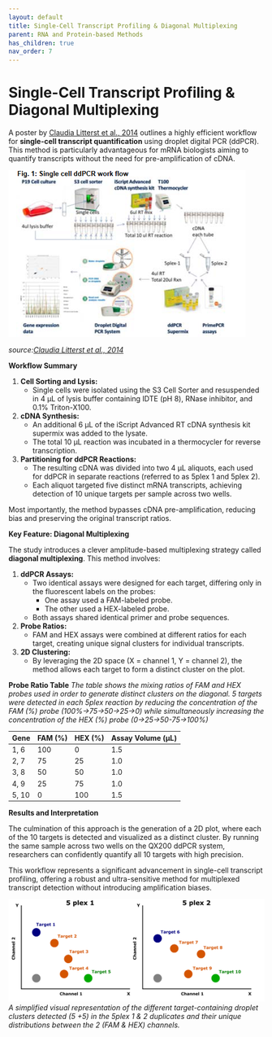 ```yaml
---
layout: default
title: Single-Cell Transcript Profiling & Diagonal Multiplexing
parent: RNA and Protein-based Methods
has_children: true
nav_order: 7
---
```


# Single-Cell Transcript Profiling & Diagonal Multiplexing


A poster by [Claudia Litterst et al., 2014](<https://www.bioradiations.com/wp-content/uploads/2015/05/rapid-and-ultra-sensitive-single-cell-transcript-profiling-with-droplet-digital-pcr-ddpcr-application-to-neuronal-differentiation.pdf>) outlines a highly efficient workflow for **single-cell transcript quantification** using droplet digital PCR (ddPCR). This method is particularly advantageous for mRNA biologists aiming to quantify transcripts without the need for pre-amplification of cDNA.

![image.png](Single-Cell%20Transcript%20Profiling%20&%20Diagonal%20Multiplexing/image.png)

*source:[Claudia Litterst et al., 2014](<https://www.bioradiations.com/wp-content/uploads/2015/05/rapid-and-ultra-sensitive-single-cell-transcript-profiling-with-droplet-digital-pcr-ddpcr-application-to-neuronal-differentiation.pdf>)*


**Workflow Summary**

1. **Cell Sorting and Lysis:**
    - Single cells were isolated using the S3 Cell Sorter and resuspended in 4 µL of lysis buffer containing IDTE (pH 8), RNase inhibitor, and 0.1% Triton-X100.
2. **cDNA Synthesis:**
    - An additional 6 µL of the iScript Advanced RT cDNA synthesis kit supermix was added to the lysate.
    - The total 10 µL reaction was incubated in a thermocycler for reverse transcription.
3. **Partitioning for ddPCR Reactions:**
    - The resulting cDNA was divided into two 4 µL aliquots, each used for ddPCR in separate reactions (referred to as 5plex 1 and 5plex 2).
    - Each aliquot targeted five distinct mRNA transcripts, achieving detection of 10 unique targets per sample across two wells.

Most importantly, the method bypasses cDNA pre-amplification, reducing bias and preserving the original transcript ratios.


**Key Feature: Diagonal Multiplexing**

The study introduces a clever amplitude-based multiplexing strategy called **diagonal multiplexing**. This method involves:

1. **ddPCR Assays:**
    - Two identical assays were designed for each target, differing only in the fluorescent labels on the probes:
        - One assay used a FAM-labeled probe.
        - The other used a HEX-labeled probe.
    - Both assays shared identical primer and probe sequences.
2. **Probe Ratios:**
    - FAM and HEX assays were combined at different ratios for each target, creating unique signal clusters for individual transcripts.
3. **2D Clustering:**
    - By leveraging the 2D space (X = channel 1, Y = channel 2), the method allows each target to form a distinct cluster on the plot.

**Probe Ratio Table**
*The table shows the mixing ratios of FAM and HEX probes used in order to generate distinct clusters on the diagonal. 5 targets were detected in each 5plex reaction by reducing the concentration of the FAM (%) probe (100%->75->50->25->0) while simultaneously increasing the concentration of the HEX (%) probe (0->25->50-75->100%)*

| **Gene** | **FAM (%)** | **HEX (%)** | **Assay Volume (µL)** |
| --- | --- | --- | --- |
| 1, 6 | 100 | 0 | 1.5 |
| 2, 7 | 75 | 25 | 1.0 |
| 3, 8 | 50 | 50 | 1.0 |
| 4, 9 | 25 | 75 | 1.0 |
| 5, 10 | 0 | 100 | 1.5 |


**Results and Interpretation**

The culmination of this approach is the generation of a 2D plot, where each of the 10 targets is detected and visualized as a distinct cluster. By running the same sample across two wells on the QX200 ddPCR system, researchers can confidently quantify all 10 targets with high precision.

This workflow represents a significant advancement in single-cell transcript profiling, offering a robust and ultra-sensitive method for multiplexed transcript detection without introducing amplification biases.

![diagonal.png](Single-Cell%20Transcript%20Profiling%20&%20Diagonal%20Multiplexing/diagonal.png)
*A simplified visual representation of the different target-containing droplet clusters detected (5 +5) in the 5plex 1 & 2 duplicates and their unique distributions between the 2 (FAM & HEX) channels.*
